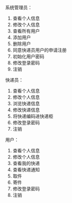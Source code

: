 系统管理员：

1. 查看个人信息
2. 修改个人信息
3. 查看所有用户
4. 添加用户
5. 删除用户
6. 同意快递员用户的申请注册
7. 初始化用户密码
8. 修改登录密码
9. 注销



快递员：

1. 查看个人信息
2. 修改个人信息
3. 浏览快递信息
4. 修改快递信息
5. 将快递编码进快递柜
6. 修改登录密码
8. 注销



用户：

1. 查看个人信息
2. 修改个人信息
3. 查看我的快递
4. 查看快递通知
5. 取件
6. 寄件
7. 修改登录密码
8. 注销

